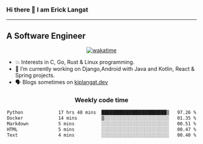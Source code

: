 ### Hi there 👋 I am Erick Langat
---
## A Software Engineer

<div align="center">
  
[![wakatime](https://wakatime.com/badge/user/55eadf42-c1c5-4930-b153-72952ac5ca5c.svg)](https://wakatime.com/@55eadf42-c1c5-4930-b153-72952ac5ca5c)

</div>

<!--
**elkiplangat/elkiplangat** is a ✨ _special_ ✨ repository because its `README.md` (this file) appears on your GitHub profile.

Here are some ideas to get you started:

- 🔭 I’m currently working on ...
- 🌱 I’m currently learning ...
- 👯 I’m looking to collaborate on ...
- 🤔 I’m looking for help with ...
- 💬 Ask me about ...
- 📫 How to reach me: ...
- 😄 Pronouns: ...
- ⚡ Fun fact: ...
-->
- 💥 Interests in C, Go, Rust & Linux programming. 
- 🔭 I’m currently working on Django,Android with Java and Kotlin, React & Spring projects.
-  🗣️ Blogs sometimes on [kiplangat.dev](https://kiplangat.dev)

<div align="center">
  <h3> Weekly code time </h3>

<!--START_SECTION:waka-->

```txt
Python             17 hrs 48 mins  ████████████████████████▒   97.26 %
Docker             14 mins         ▒░░░░░░░░░░░░░░░░░░░░░░░░   01.35 %
Markdown           5 mins          ░░░░░░░░░░░░░░░░░░░░░░░░░   00.51 %
HTML               5 mins          ░░░░░░░░░░░░░░░░░░░░░░░░░   00.47 %
Text               4 mins          ░░░░░░░░░░░░░░░░░░░░░░░░░   00.40 %
```

<!--END_SECTION:waka-->

</div>
